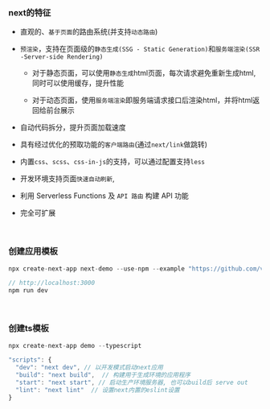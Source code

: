 ### next的特征

* 直观的、`基于页面`的路由系统(并支持`动态路由`)

* `预渲染`，支持在页面级的`静态生成(SSG - Static Generation)`和`服务端渲染(SSR -Server-side Rendering)`

  * 对于静态页面，可以使用`静态生成`html页面，每次请求避免重新生成html, 同时可以使用缓存，提升性能

  * 对于动态页面，使用`服务端渲染`即服务端请求接口后渲染html，并将html返回给前台展示

* 自动代码拆分，提升页面加载速度

* 具有经过优化的预取功能的`客户端路由`(通过`next/link`做跳转)

* 内置`css`、`scss`、`css-in-js`的支持，可以通过配置支持`less`

* 开发环境支持页面`快速自动刷新`, 

* 利用 Serverless Functions 及 `API 路由` 构建 API 功能

* 完全可扩展

<br/>

### 创建应用模板

~~~js
npx create-next-app next-demo --use-npm --example "https://github.com/vercel/next-learn-starter/tree/master/learn-starter"
~~~

~~~js
// http://localhost:3000
npm run dev
~~~

<br/>

### 创建ts模板

~~~js
npx create-next-app demo --typescript
~~~

~~~js
"scripts": {
  "dev": "next dev", // 以开发模式启动next应用
  "build": "next build",  // 构建用于生成环境的应用程序
  "start": "next start", // 启动生产环境服务器, 也可以build后 serve out
  "lint": "next lint"  // 设置next内置的eslint设置
}
~~~